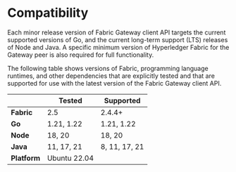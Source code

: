 # Compatibility

Each minor release version of Fabric Gateway client API targets the current supported versions of Go, and the current long-term support (LTS) releases of Node and Java. A specific minimum version of Hyperledger Fabric for the Gateway peer is also required for full functionality.

The following table shows versions of Fabric, programming language runtimes, and other dependencies that are explicitly tested and that are supported for use with the latest version of the Fabric Gateway client API.

|              | Tested       | Supported     |
| ------------ | ------------ | ------------- |
| **Fabric**   | 2.5          | 2.4.4+        |
| **Go**       | 1.21, 1.22   | 1.21, 1.22    |
| **Node**     | 18, 20       | 18, 20        |
| **Java**     | 11, 17, 21   | 8, 11, 17, 21 |
| **Platform** | Ubuntu 22.04 |               |
